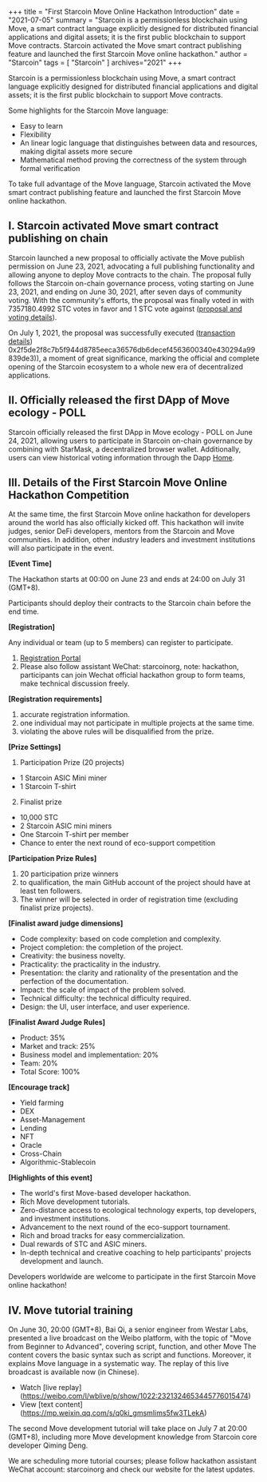 +++
title = "First Starcoin Move Online Hackathon Introduction"
date = "2021-07-05"
summary = "Starcoin is a permissionless blockchain using Move, a smart contract language explicitly designed for distributed financial applications and digital assets; it is the first public blockchain to support Move contracts. Starcoin activated the Move smart contract publishing feature and launched the first Starcoin Move online hackathon."
author = "Starcoin"
tags = [
    "Starcoin"
]
archives="2021"
+++

Starcoin is a permissionless blockchain using Move, a smart contract language explicitly designed for distributed financial applications and digital assets; it is the first public blockchain to support Move contracts. 

Some highlights for the Starcoin Move language:

* Easy to learn
* Flexibility
* An linear logic language that distinguishes between data and resources, making digital assets more secure
* Mathematical method proving the correctness of the system through formal verification

To take full advantage of the Move language, Starcoin activated the Move smart contract publishing feature and launched the first Starcoin Move online hackathon.

## I. Starcoin activated Move smart contract publishing on chain

Starcoin launched a new proposal to officially activate the Move publish permission on June 23, 2021, advocating a full publishing functionality and allowing anyone to deploy Move contracts to the chain. The proposal fully follows the Starcoin on-chain governance process, voting starting on June 23, 2021, and ending on June 30, 2021, after seven days of community voting. With the community's efforts, the proposal was finally voted in with 7357180.4992 STC votes in favor and 1 STC vote against ([proposal and voting details](https://poll.starcoin.org/polls/detail/1)).

On July 1, 2021, the proposal was successfully executed ([transaction details](https://explorer.starcoin.org/main/transactions/detail/)) 0x2f5de2f8c7b5f944d8785eeca36576db6decef4563600340e430294a99839de3)), a moment of great significance, marking the official and complete opening of the Starcoin ecosystem to a whole new era of decentralized applications.

## II. Officially released the first DApp of Move ecology - POLL

Starcoin officially released the first DApp in Move ecology - POLL on June 24, 2021, allowing users to participate in Starcoin on-chain governance by combining with StarMask, a decentralized browser wallet. Additionally, users can view historical voting information through the Dapp [Home](https://poll.starcoin.org/polls/1).

## III. Details of the First Starcoin Move Online Hackathon Competition

At the same time, the first Starcoin Move online hackathon for developers around the world has also officially kicked off. This hackathon will invite judges, senior DeFi developers, mentors from the Starcoin and Move communities. In addition, other industry leaders and investment institutions will also participate in the event.

**[Event Time]**

The Hackathon starts at 00:00 on June 23 and ends at 24:00 on July 31 (GMT+8).

Participants should deploy their contracts to the Starcoin chain before the end time.

**[Registration]**

Any individual or team (up to 5 members) can register to participate.

1. [Registration Portal](https://wj.qq.com/s2/8704742/4d15/)
2. Please also follow assistant WeChat: starcoinorg, note: hackathon, participants can join Wechat official hackathon group to form teams, make technical discussion freely.

**[Registration requirements]**

1. accurate registration information.
2. one individual may not participate in multiple projects at the same time.
3. violating the above rules will be disqualified from the prize.

**[Prize Settings]**

1. Participation Prize (20 projects)

* 1 Starcoin ASIC Mini miner
* 1 Starcoin T-shirt

2. Finalist prize

* 10,000 STC
* 2 Starcoin ASIC mini miners
* One Starcoin T-shirt per member
* Chance to enter the next round of eco-support competition

**[Participation Prize Rules]**

1. 20 participation prize winners
2. to qualification, the main GitHub account of the project should have at least ten followers.
3. The winner will be selected in order of registration time (excluding finalist prize projects).

**[Finalist award judge dimensions]**

* Code complexity: based on code completion and complexity.
* Project completion: the completion of the project.
* Creativity: the business novelty.
* Practicality: the practicality in the industry.
* Presentation: the clarity and rationality of the presentation and the perfection of the documentation.
* Impact: the scale of impact of the problem solved.
* Technical difficulty: the technical difficulty required.
* Design: the UI, user interface, and user experience.

**[Finalist Award Judge Rules]**

* Product: 35%
* Market and track: 25%
* Business model and implementation: 20%
* Team: 20%
* Total Score: 100%


**[Encourage track]**

- Yield farming
- DEX
- Asset-Management
- Lending
- NFT
- Oracle
- Cross-Chain
- Algorithmic-Stablecoin

**[Highlights of this event]**

* The world's first Move-based developer hackathon.
* Rich Move development tutorials.
* Zero-distance access to ecological technology experts, top developers, and investment institutions.
* Advancement to the next round of the eco-support tournament.
* Rich and broad tracks for easy commercialization.
* Dual rewards of STC and ASIC miners.
* In-depth technical and creative coaching to help participants' projects development and launch.

Developers worldwide are welcome to participate in the first Starcoin Move online hackathon!

## IV. Move tutorial training

On June 30, 20:00 (GMT+8), Bai Qi, a senior engineer from Westar Labs, presented a live broadcast on the Weibo platform, with the topic of "Move from Beginner to Advanced", covering script, function, and other Move The content covers the basic syntax such as script and functions. Moreover, it explains Move language in a systematic way. The replay of this live broadcast is available now (in Chinese).

* Watch [live replay] (https://weibo.com/l/wblive/p/show/1022:2321324653445776015474)
* View [text content] (https://mp.weixin.qq.com/s/q0ki_gmsmIims5fw3TLekA)

The second Move development tutorial will take place on July 7 at 20:00 (GMT+8), including more Move development knowledge from Starcoin core developer Qiming Deng.

We are scheduling more tutorial courses; please follow hackathon assistant WeChat account: starcoinorg and check our website for the latest updates.
